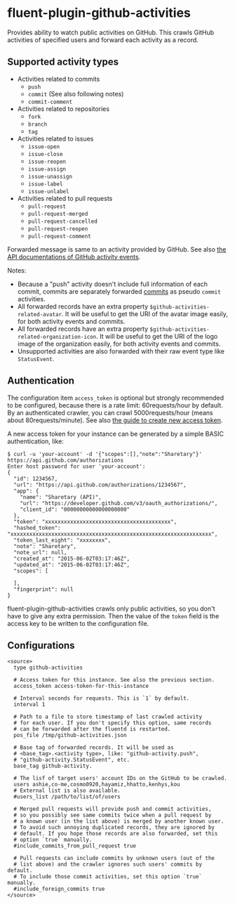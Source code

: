 # fluent-plugin-github-activities

Provides ability to watch public activities on GitHub.
This crawls GitHub activities of specified users and forward each activity as a record.

## Supported activity types

 * Activities related to commits
   * `push`
   * `commit` (See also following notes)
   * `commit-comment`
 * Activities related to repositories
   * `fork`
   * `branch`
   * `tag`
 * Activities related to issues
   * `issue-open`
   * `issue-close`
   * `issue-reopen`
   * `issue-assign`
   * `issue-unassign`
   * `issue-label`
   * `issue-unlabel`
 * Activities related to pull requests
   * `pull-request`
   * `pull-request-merged`
   * `pull-request-cancelled`
   * `pull-request-reopen`
   * `pull-request-comment`

Forwarded message is same to an activity provided by GitHub.
See also [the API documentations of GitHub activity events](https://developer.github.com/v3/activity/events/).

Notes:

 * Because a "push" activity doesn't include full information of each commit, commits are separately forwarded [commits](https://developer.github.com/v3/git/commits/) as pseudo `commit` activities.
 * All forwarded records have an extra property `$github-activities-related-avatar`.
   It will be useful to get the URI of the avatar image easily, for both activity events and commits.
 * All forwarded records have an extra property `$github-activities-related-organization-icon`.
   It will be useful to get the URI of the logo image of the organization easily, for both activity events and commits.
 * Unsupported activities are also forwarded with their raw event type like `StatusEvent`.

## Authentication

The configuration item `access_token` is optional but strongly recommended to be configured, because there is a rate limit: 60requests/hour by default.
By an authenticated crawler, you can crawl 5000requests/hour (means about 80requests/minute).
See also [the guide to create new access token](https://help.github.com/articles/creating-an-access-token-for-command-line-use/).

A new access token for your instance can be generated by a simple BASIC authentication, like:

~~~
$ curl -u 'your-account' -d '{"scopes":[],"note":"Sharetary"}' https://api.github.com/authorizations
Enter host password for user 'your-account':
{
  "id": 1234567,
  "url": "https://api.github.com/authorizations/1234567",
  "app": {
    "name": "Sharetary (API)",
    "url": "https://developer.github.com/v3/oauth_authorizations/",
    "client_id": "00000000000000000000"
  },
  "token": "xxxxxxxxxxxxxxxxxxxxxxxxxxxxxxxxxxxxxxxx",
  "hashed_token": "xxxxxxxxxxxxxxxxxxxxxxxxxxxxxxxxxxxxxxxxxxxxxxxxxxxxxxxxxxxxxxxx",
  "token_last_eight": "xxxxxxxx",
  "note": "Sharetary",
  "note_url": null,
  "created_at": "2015-06-02T03:17:46Z",
  "updated_at": "2015-06-02T03:17:46Z",
  "scopes": [

  ],
  "fingerprint": null
}
~~~

fluent-plugin-github-activities crawls only public activities, so you don't have to give any extra permission.
Then the value of the `token` field is the access key to be written to the configuration file.

## Configurations

~~~
<source>
  type github-activities

  # Access token for this instance. See also the previous section.
  access_token access-token-for-this-instance

  # Interval seconds for requests. This is `1` by default.
  interval 1

  # Path to a file to store timestamp of last crawled activity
  # for each user. If you don't specify this option, same records
  # can be forwarded after the fluentd is restarted.
  pos_file /tmp/github-activities.json

  # Base tag of forwarded records. It will be used as
  # <base_tag>.<activity type>, like: "github-activity.push",
  # "github-activity.StatusEvent", etc.
  base_tag github-activity.

  # The lisf of target users' account IDs on the GitHub to be crawled.
  users ashie,co-me,cosmo0920,hayamiz,hhatto,kenhys,kou
  # External list is also available.
  #users_list /path/to/list/of/users

  # Merged pull requests will provide push and commit activities,
  # so you possibly see same commits twice when a pull request by
  # a known user (in the list above) is merged by another known user.
  # To avoid such annoying duplicated records, they are ignored by
  # default. If you hope those records are also forwarded, set this
  # option `true` manually.
  #include_commits_from_pull_request true

  # Pull requests can include commits by unknown users (out of the
  # list above) and the crawler ignores such users' commits by default.
  # To include those commit activities, set this option `true` manually.
  #include_foreign_commits true
</source>
~~~
